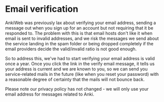 # Email verification

AnkiWeb was previously lax about verifying your email address, sending a message out when you sign up for an account but not requiring that it be responded to. The problem with this is that email hosts don't like it when email is sent to invalid addresses, and we risk the messages we send about the service landing in the spam folder or being dropped completely if the email providers decide the valid/invalid ratio is not good enough.

So to address this, we've had to start verifying your email address is valid once a year. Once you click the link in the verify email message, it tells us your address is current and we are known to you, so we can send you service-related mails in the future (like when you reset your password) with a reasonable degree of certainty that the mails will not bounce back.

Please note our privacy policy has not changed - we will only use your email address for messages related to Anki.
